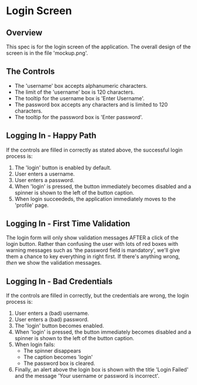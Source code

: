 Login Screen
============

Overview
--------

This spec is for the login screen of the application. The overall design of
the screen is in the file 'mockup.png'.

The Controls
------------

* The 'username' box accepts alphanumeric characters.
* The limit of the 'username' box is 120 characters.
* The tooltip for the username box is 'Enter Username'.
* The password box accepts any characters and is limited to 120 characters.
* The tooltip for the password box is 'Enter password'.

Logging In - Happy Path
-----------------------

If the controls are filled in correctly as stated above, the
successful login process is:

1. The 'login' button is enabled by default.
2. User enters a username.
3. User enters a password.
4. When 'login' is pressed, the button immediately becomes disabled
   and a spinner is shown to the left of the button caption.
5. When login succeededs, the application immediately moves to the 'profile'
   page.

Logging In - First Time Validation
----------------------------------

The login form will only show validation messages AFTER a click of the login
button. Rather than confusing the user with lots of red boxes with warning messages
such as 'the password field is mandatory', we'll give them a chance to key everything
in right first. If there's anything wrong, *then* we show the validation messages.
 
Logging In - Bad Credentials
----------------------------

If the controls are filled in correctly, but the credentials
are wrong, the login process is:

1. User enters a (bad) username.
2. User enters a (bad) password.
3. The 'login' button becomes enabled.
4. When 'login' is pressed, the button immediately becomes disabled
   and a spinner is shown to the left of the button caption.
5. When login fails:
   * The spinner disappears
   * The caption becomes 'login'
   * The password box is cleared.
6. Finally, an alert above the login box is shown with the title 'Login Failed'
   and the message 'Your username or password is incorrect'.